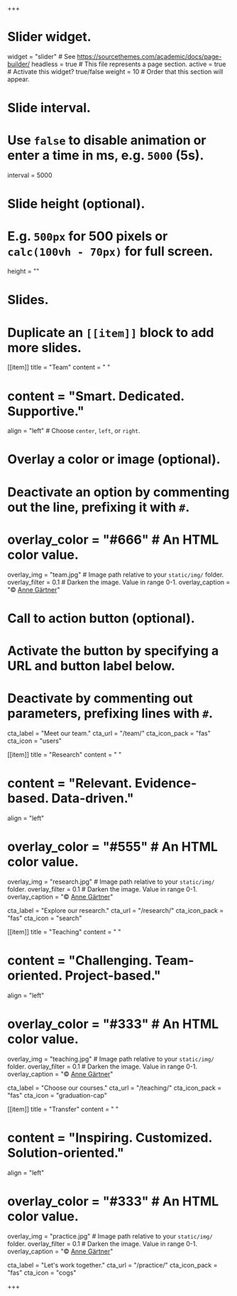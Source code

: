 +++
# Slider widget.
widget = "slider"  # See https://sourcethemes.com/academic/docs/page-builder/
headless = true  # This file represents a page section.
active = true  # Activate this widget? true/false
weight = 10  # Order that this section will appear.

# Slide interval.
# Use `false` to disable animation or enter a time in ms, e.g. `5000` (5s).
interval = 5000

# Slide height (optional).
# E.g. `500px` for 500 pixels or `calc(100vh - 70px)` for full screen.
height = ""

# Slides.
# Duplicate an `[[item]]` block to add more slides.
[[item]]
  title = "Team"
  content = " "
  # content = "Smart. Dedicated. Supportive."
  align = "left"  # Choose `center`, `left`, or `right`.

  # Overlay a color or image (optional).
  #   Deactivate an option by commenting out the line, prefixing it with `#`.
  # overlay_color = "#666"  # An HTML color value.
  overlay_img = "team.jpg"  # Image path relative to your `static/img/` folder.
  overlay_filter = 0.1  # Darken the image. Value in range 0-1.
  overlay_caption = "&copy; [Anne Gärtner](https://www.gaertner-photo.de)"

  # Call to action button (optional).
  #   Activate the button by specifying a URL and button label below.
  #   Deactivate by commenting out parameters, prefixing lines with `#`.
  cta_label = "Meet our team."
  cta_url = "/team/"
  cta_icon_pack = "fas"
  cta_icon = "users"

[[item]]
  title = "Research"
  content = " "
  # content = "Relevant. Evidence-based. Data-driven."
  align = "left"

  # overlay_color = "#555"  # An HTML color value.
  overlay_img = "research.jpg"  # Image path relative to your `static/img/` folder.
  overlay_filter = 0.1  # Darken the image. Value in range 0-1.
  overlay_caption = "&copy; [Anne Gärtner](https://www.gaertner-photo.de)"

  cta_label = "Explore our research."
  cta_url = "/research/"
  cta_icon_pack = "fas"
  cta_icon = "search"

[[item]]
  title = "Teaching"
  content = " "
  # content = "Challenging. Team-oriented. Project-based."
  align = "left"

  # overlay_color = "#333"  # An HTML color value.
  overlay_img = "teaching.jpg"  # Image path relative to your `static/img/` folder.
  overlay_filter = 0.1  # Darken the image. Value in range 0-1.
  overlay_caption = "&copy; [Anne Gärtner](https://www.gaertner-photo.de)"

  cta_label = "Choose our courses."
  cta_url = "/teaching/"
  cta_icon_pack = "fas"
  cta_icon = "graduation-cap"

[[item]]
  title = "Transfer"
  content = " "
  # content = "Inspiring. Customized. Solution-oriented."
  align = "left"

  # overlay_color = "#333"  # An HTML color value.
  overlay_img = "practice.jpg"  # Image path relative to your `static/img/` folder.
  overlay_filter = 0.1 # Darken the image. Value in range 0-1.
  overlay_caption = "&copy; [Anne Gärtner](https://www.gaertner-photo.de)"

  cta_label = "Let's work together."
  cta_url = "/practice/"
  cta_icon_pack = "fas"
  cta_icon = "cogs"


+++
